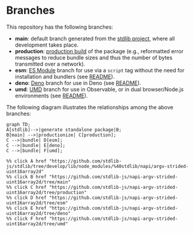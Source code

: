 <!--

@license Apache-2.0

Copyright (c) 2022 The Stdlib Authors.

Licensed under the Apache License, Version 2.0 (the "License");
you may not use this file except in compliance with the License.
You may obtain a copy of the License at

    http://www.apache.org/licenses/LICENSE-2.0

Unless required by applicable law or agreed to in writing, software
distributed under the License is distributed on an "AS IS" BASIS,
WITHOUT WARRANTIES OR CONDITIONS OF ANY KIND, either express or implied.
See the License for the specific language governing permissions and
limitations under the License.

-->

# Branches

This repository has the following branches:

-   **main**: default branch generated from the [stdlib project][stdlib-url], where all development takes place.
-   **production**: [production build][production-url] of the package (e.g., reformatted error messages to reduce bundle sizes and thus the number of bytes transmitted over a network).
-   **esm**: [ES Module][esm-url] branch for use via a `script` tag without the need for installation and bundlers (see [README][esm-readme]).
-   **deno**: [Deno][deno-url] branch for use in Deno (see [README][deno-readme]).
-   **umd**: [UMD][umd-url] branch for use in Observable, or in dual browser/Node.js environments (see [README][umd-readme]).

The following diagram illustrates the relationships among the above branches:

```mermaid
graph TD;
A[stdlib]-->|generate standalone package|B;
B[main] -->|productionize| C[production];
C -->|bundle| D[esm];
C -->|bundle| E[deno];
C -->|bundle| F[umd];

%% click A href "https://github.com/stdlib-js/stdlib/tree/develop/lib/node_modules/%40stdlib/napi/argv-strided-uint16array2d"
%% click B href "https://github.com/stdlib-js/napi-argv-strided-uint16array2d/tree/main"
%% click C href "https://github.com/stdlib-js/napi-argv-strided-uint16array2d/tree/production"
%% click D href "https://github.com/stdlib-js/napi-argv-strided-uint16array2d/tree/esm"
%% click E href "https://github.com/stdlib-js/napi-argv-strided-uint16array2d/tree/deno"
%% click F href "https://github.com/stdlib-js/napi-argv-strided-uint16array2d/tree/umd"
```

[stdlib-url]: https://github.com/stdlib-js/stdlib/tree/develop/lib/node_modules/%40stdlib/napi/argv-strided-uint16array2d
[production-url]: https://github.com/stdlib-js/napi-argv-strided-uint16array2d/tree/production
[deno-url]: https://github.com/stdlib-js/napi-argv-strided-uint16array2d/tree/deno
[deno-readme]: https://github.com/stdlib-js/napi-argv-strided-uint16array2d/blob/deno/README.md
[umd-url]: https://github.com/stdlib-js/napi-argv-strided-uint16array2d/tree/umd
[umd-readme]: https://github.com/stdlib-js/napi-argv-strided-uint16array2d/blob/umd/README.md
[esm-url]: https://github.com/stdlib-js/napi-argv-strided-uint16array2d/tree/esm
[esm-readme]: https://github.com/stdlib-js/napi-argv-strided-uint16array2d/blob/esm/README.md